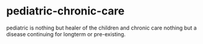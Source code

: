 # pediatric-chronic-care
pediatric is nothing but healer of the children and chronic care nothing but a disease continuing for longterm or pre-existing.
